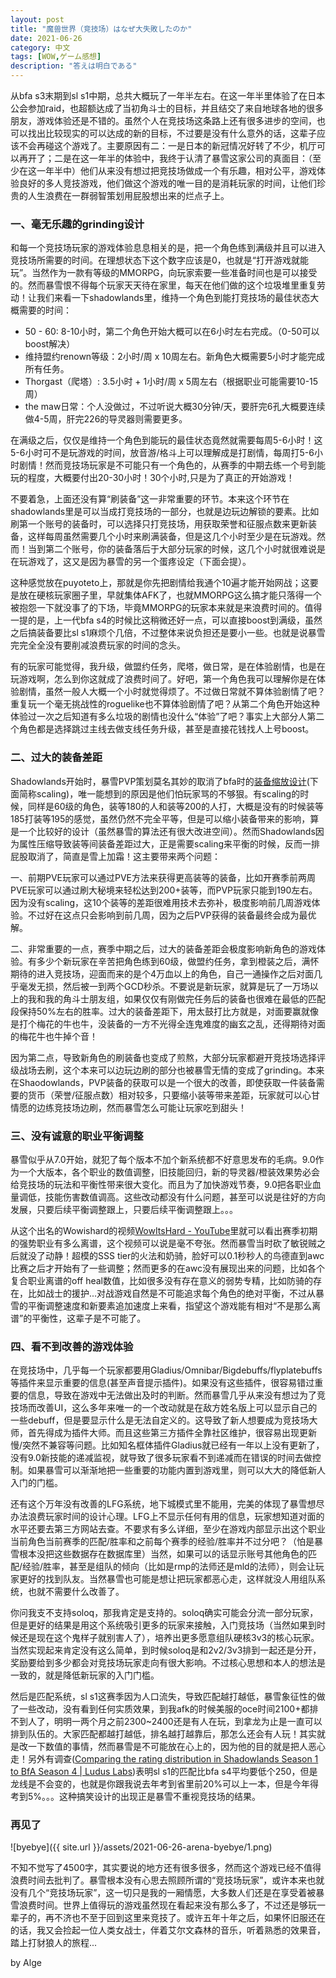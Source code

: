 ```yaml
---
layout: post
title: "魔兽世界（竞技场）はなぜ大失敗したのか"
date: 2021-06-26
category: 中文
tags: [WOW,ゲーム感想]
description: "答えは明白である"
---
```


从bfa s3末期到sl s1中期，总共大概玩了一年半左右。在这一年半里体验了在日本公会参加raid，也超额达成了当初角斗士的目标，并且结交了来自地球各地的很多朋友，游戏体验还是不错的。虽然个人在竞技场这条路上还有很多进步的空间，也可以找出比较现实的可以达成的新的目标，不过要是没有什么意外的话，这辈子应该不会再碰这个游戏了。主要原因有二：一是日本的新冠情况好转了不少，机厅可以再开了；二是在这一年半的体验中，我终于认清了暴雪这家公司的真面目：（至少在这一年半中）他们从来没有想过把竞技场做成一个有乐趣，相对公平，游戏体验良好的多人竞技游戏，他们做这个游戏的唯一目的是消耗玩家的时间，让他们珍贵的人生浪费在一群弱智策划用屁股想出来的烂点子上。

### 一、毫无乐趣的grinding设计
和每一个竞技场玩家的游戏体验息息相关的是，把一个角色练到满级并且可以进入竞技场所需要的时间。在理想状态下这个数字应该是0，也就是“打开游戏就能玩”。当然作为一款有等级的MMORPG，向玩家索要一些准备时间也是可以接受的。然而暴雪恨不得每个玩家天天待在家里，每天在他们做的这个垃圾堆里重复劳动！让我们来看一下shadowlands里，维持一个角色到能打竞技场的最佳状态大概需要的时间：

* 50 - 60: 8-10小时，第二个角色开始大概可以在6小时左右完成。（0-50可以boost解决）
* 维持盟约renown等级：2小时/周 x 10周左右。新角色大概需要5小时才能完成所有任务。
* Thorgast（爬塔）: 3.5小时 + 1小时/周 x 5周左右（根据职业可能需要10-15周）
* the maw日常：个人没做过，不过听说大概30分钟/天，要肝完6孔大概要连续做4-5周，肝完226的导灵器则需要更多。

在满级之后，仅仅是维持一个角色到能玩的最佳状态竟然就需要每周5-6小时！这5-6小时可不是玩游戏的时间，放音游/格斗上可以理解成是打剧情，每周打5-6小时剧情！然而竞技场玩家是不可能只有一个角色的，从赛季的中期去练一个号到能玩的程度，大概要付出20-30小时！30个小时,只是为了真正的开始游戏！

不要着急，上面还没有算“刷装备”这一非常重要的环节。本来这个环节在shadowlands里是可以当成打竞技场的一部分，也就是边玩边解锁的要素。比如刷第一个账号的装备时，可以选择只打竞技场，用获取荣誉和征服点数来更新装备，这样每周虽然需要几个小时来刷满装备，但是这几个小时至少是在玩游戏。然而！当到第二个账号，你的装备落后于大部分玩家的时候，这几个小时就很难说是在玩游戏了，这又是因为暴雪的另一个蛋疼设定（下面会提）。

这种感觉放在puyoteto上，那就是你先把剧情给我通个10遍才能开始网战；这要是放在硬核玩家圈子里，早就集体AFK了，也就MMORPG这么搞才能只落得一个被抱怨一下就没事了的下场，毕竟MMORPG的玩家本来就是来浪费时间的。值得一提的是，上一代bfa s4的时候比这稍微还好一点，可以直接boost到满级，虽然之后搞装备要比sl s1麻烦个几倍，不过整体来说负担还是要小一些。也就是说暴雪完完全全没有要削减浪费玩家的时间的念头。

有的玩家可能觉得，我升级，做盟约任务，爬塔，做日常，是在体验剧情，也是在玩游戏啊，怎么到你这就成了浪费时间了。好吧，第一个角色我可以理解你是在体验剧情，虽然一般人大概一个小时就觉得烦了。不过做日常就不算体验剧情了吧？重复玩一个毫无挑战性的roguelike也不算体验剧情了吧？从第二个角色开始这种体验过一次之后知道有多么垃圾的剧情也没什么“体验”了吧？事实上大部分人第二个角色都是选择跳过主线去做支线任务升级，甚至是直接花钱找人上号boost。

### 二、过大的装备差距
Shadowlands开始时，暴雪PVP策划莫名其妙的取消了bfa时的[装备缩放设计](https://twitter.com/ckaleiki/status/1041878657701052416)(下面简称scaling)，唯一能想到的原因是他们怕玩家骂的不够狠。有scaling的时候，同样是60级的角色，装等180的人和装等200的人打，大概是没有的时候装等185打装等195的感觉，虽然仍然不完全平等，但是可以缩小装备带来的影响，算是一个比较好的设计（虽然暴雪的算法还有很大改进空间）。然而Shadowlands因为属性压缩导致装等间装备差距过大，正是需要scaling来平衡的时候，反而一排屁股取消了，简直是雪上加霜！这主要带来两个问题：

一、前期PVE玩家可以通过PVE方法来获得更高装等的装备，比如开赛季前两周PVE玩家可以通过刷大秘境来轻松达到200+装等，而PVP玩家只能到190左右。因为没有scaling，这10个装等的差距很难用技术去弥补，极度影响前几周游戏体验。不过好在这点只会影响到前几周，因为之后PVP获得的装备最终会成为最优解。

二、非常重要的一点，赛季中期之后，过大的装备差距会极度影响新角色的游戏体验。有多少个新玩家在辛苦把角色练到60级，做盟约任务，拿到橙装之后，满怀期待的进入竞技场，迎面而来的是个4万血以上的角色，自己一通操作之后对面几乎毫发无损，然后被一到两个GCD秒杀。不要说是新玩家，就算是玩了一万场以上的我和我的角斗士朋友组，如果仅仅有刚做完任务后的装备也很难在最低的匹配段保持50%左右的胜率。过大的装备差距下，用太鼓打比方就是，对面要赢就像是打个梅花的牛也牛，没装备的一方不光得全连鬼难度的幽玄之乱，还得期待对面的梅花牛也牛掉个音！

因为第二点，导致新角色的刷装备也变成了煎熬，大部分玩家都避开竞技场选择评级战场去刷，这个本来可以边玩边刷的部分也被暴雪无情的变成了grinding。本来在Shaodowlands，PVP装备的获取可以是一个很大的改善，即使获取一件装备需要的货币（荣誉/征服点数）相对较多，只要缩小装等带来差距，玩家就可以心甘情愿的边练竞技场边刷，然而暴雪怎么可能让玩家吃到甜头！

### 三、没有诚意的职业平衡调整
暴雪似乎从7.0开始，就犯了每个版本不加个新系统都不好意思发布的毛病。9.0作为一个大版本，各个职业的数值调整，旧技能回归，新的导灵器/橙装效果势必会给竞技场的玩法和平衡性带来很大变化。而且为了加快游戏节奏，9.0把各职业血量调低，技能伤害数值调高。这些改动都没有什么问题，甚至可以说是往好的方向发展，只要后续平衡调整跟上，只要后续平衡调整跟上。。。

从这个出名的Wowishard的视频[WowItsHard - YouTube](https://www.youtube.com/c/WowItsHard/videos)里就可以看出赛季初期的强势职业有多么离谱，这个视频可以说是毫不夸张。然而暴雪当时砍了敏锐贼之后就没了动静！超模的SSS tier的火法和奶骑，脸好可以0.1秒秒人的鸟德直到awc比赛之后才开始有了一些调整；然而更多的在awc没有展现出来的问题，比如各个复合职业离谱的off heal数值，比如很多没有存在意义的弱势专精，比如防骑的存在，比如战士的援护...对战游戏自然是不可能追求每个角色的绝对平衡，不过从暴雪的平衡调整速度和新要素追加速度上来看，指望这个游戏能有相对“不是那么离谱”的平衡性，这辈子是不可能了。

### 四、看不到改善的游戏体验
在竞技场中，几乎每一个玩家都要用Gladius/Omnibar/Bigdebuffs/flyplatebuffs等插件来显示重要的信息(甚至声音提示插件)。如果没有这些插件，很容易错过重要的信息，导致在游戏中无法做出及时的判断。然而暴雪几乎从来没有想过为了竞技场而改善UI，这么多年来唯一的一个改动就是在敌方姓名版上可以显示自己的一些debuff，但是要显示什么是无法自定义的。这导致了新人想要成为竞技场大师，首先得成为插件大师。而且这些第三方插件全靠社区维护，很容易出现更新慢/突然不兼容等问题。比如知名框体插件Gladius就已经有一年以上没有更新了，没有9.0新技能的递减监视，就导致了很多玩家看不到递减而在错误的时间去做控制。如果暴雪可以渐渐地把一些重要的功能内置到游戏里，则可以大大的降低新人入门的门槛。

还有这个万年没有改善的LFG系统，地下城模式里不能用，完美的体现了暴雪想尽办法浪费玩家时间的设计心理。LFG上不显示任何有用的信息，玩家想知道对面的水平还要去第三方网站去查。不要求有多么详细，至少在游戏内部显示出这个职业当前角色当前赛季的匹配/胜率和之前每个赛季的经验/胜率并不过分吧？（怕是暴雪根本没把这些数据存在数据库里）当然，如果可以的话显示账号其他角色的匹配/经验/胜率，甚至是组队的倾向（比如是rmp的法师还是mld的法师），则会让玩家更好的找到队友。当然暴雪也可能是想让把玩家都恶心走，这样就没人用组队系统，也就不需要什么改善了。

你问我支不支持soloq，那我肯定是支持的。soloq确实可能会分流一部分玩家，但是更好的结果是用这个系统吸引更多的玩家来接触，入门竞技场（当然如果到时候还是现在这个鬼样子就别害人了），培养出更多愿意组队硬核3v3的核心玩家。当然实现起来肯定没有这么简单，到时候soloq是和2v2/3v3排到一起还是分开，奖励要给到多少都会对竞技场玩家走向有很大影响。不过核心思想和本人的想法是一致的，就是降低新玩家的入门门槛。

然后是匹配系统，sl s1这赛季因为人口流失，导致匹配越打越低，暴雪象征性的做了一些改动，没有看到任何实质效果，到我afk的时候美服的oce时间2100+都排不到人了，明明一两个月之前2300~2400还是有人在玩，到拿龙为止是一直可以排到队伍的。大家匹配都越打越低，排名越打越靠后，那怎么还会有人玩！其实就是改一下数值的事情，然而暴雪是不可能放在心上的，因为他的目的就是把人恶心走！另外有调查([Comparing the rating distribution in Shadowlands Season 1 to BfA Season 4 \| Ludus Labs](https://luduslabs.org/articles/comparing-ratings-in-sl-and-bfa))表明sl s1的匹配比bfa s4平均要低个250，但是龙线是不会变的，也就是你跟我说去年考到省里前20%可以上一本，但是今年得考到5%。。。这种搞笑设计的出现正是暴雪不重视竞技场的结果。

### 再见了

![byebye]({{ site.url }}/assets/2021-06-26-arena-byebye/1.png)

不知不觉写了4500字，其实要说的地方还有很多很多，然而这个游戏已经不值得浪费时间去批判了。暴雪根本没有心思去照顾所谓的“竞技场玩家”，或许本来也就没有几个“竞技场玩家”，这一切只是我的一厢情愿，大多数人们还是在享受着被暴雪浪费时间。世界上值得玩的游戏虽然现在看起来没有那么多了，不过还是够玩一辈子的，再不济也不至于回到这里来竞技了。或许五年十年之后，如果怀旧服还在的话，我又会捡起一位人类女战士，伴着艾尔文森林的音乐，听着熟悉的效果音，踏上打豺狼人的旅程...

by Alge